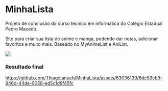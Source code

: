 <h1>MinhaLista</h1> 

Projeto de conclusão do curso técnico em informática do Colégio Estadual Pedro Macedo.

Site para criar sua lista de anime e manga, podendo dar notas, adicionar favoritos e muito mais. Baseado no MyAnimeList e AniList.

<img src="https://i.imgur.com/9j8mKvL.png">

<h3>Resultado final</h3>

https://github.com/ThiagoIanuch/MinhaLista/assets/63036139/6dc53eb9-946d-44de-9058-ed5c1d8f45fc


